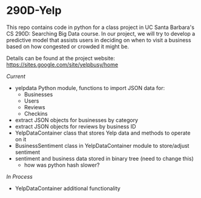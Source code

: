290D-Yelp
============
This repo contains code in python for a class project in UC Santa Barbara's
CS 290D: Searching Big Data course. In our project, we will try to develop
a predictive model that assists users in deciding on when to visit a business
based on how congested or crowded it might be.

Details can be found at the project website:
	https://sites.google.com/site/yelpbusy/home

_Current_
* yelpdata Python module, functions to import JSON data for:
  - Businesses
  - Users
  - Reviews
  - Checkins
* extract JSON objects for businesses by category
* extract JSON objects for reviews by business ID
* YelpDataContainer class that stores Yelp data and methods to operate on it
* BusinessSentiment class in YelpDataContainer module to store/adjust sentiment
* sentiment and business data stored in binary tree (need to change this)
  - how was python hash slower?

_In Process_
* YelpDataContainer additional functionality
